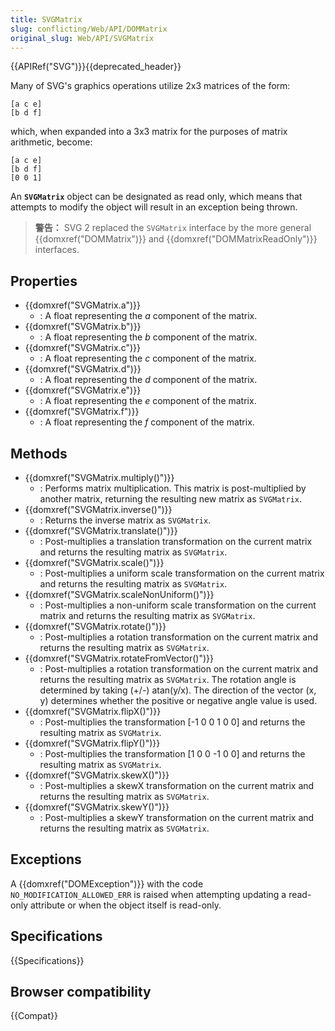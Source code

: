 ```yaml
---
title: SVGMatrix
slug: conflicting/Web/API/DOMMatrix
original_slug: Web/API/SVGMatrix
---
```


{{APIRef("SVG")}}{{deprecated_header}}

Many of SVG's graphics operations utilize 2x3 matrices of the form:

```plain
[a c e]
[b d f]
```

which, when expanded into a 3x3 matrix for the purposes of matrix arithmetic, become:

```plain
[a c e]
[b d f]
[0 0 1]
```

An **`SVGMatrix`** object can be designated as read only, which means that attempts to modify the object will result in an exception being thrown.

> **警告：** SVG 2 replaced the `SVGMatrix` interface by the more general {{domxref("DOMMatrix")}} and {{domxref("DOMMatrixReadOnly")}} interfaces.

## Properties

- {{domxref("SVGMatrix.a")}}
  - : A float representing the _a_ component of the matrix.
- {{domxref("SVGMatrix.b")}}
  - : A float representing the _b_ component of the matrix.
- {{domxref("SVGMatrix.c")}}
  - : A float representing the _c_ component of the matrix.
- {{domxref("SVGMatrix.d")}}
  - : A float representing the _d_ component of the matrix.
- {{domxref("SVGMatrix.e")}}
  - : A float representing the _e_ component of the matrix.
- {{domxref("SVGMatrix.f")}}
  - : A float representing the _f_ component of the matrix.

## Methods

- {{domxref("SVGMatrix.multiply()")}}
  - : Performs matrix multiplication. This matrix is post-multiplied by another matrix, returning the resulting new matrix as `SVGMatrix`.
- {{domxref("SVGMatrix.inverse()")}}
  - : Returns the inverse matrix as `SVGMatrix`.
- {{domxref("SVGMatrix.translate()")}}
  - : Post-multiplies a translation transformation on the current matrix and returns the resulting matrix as `SVGMatrix`.
- {{domxref("SVGMatrix.scale()")}}
  - : Post-multiplies a uniform scale transformation on the current matrix and returns the resulting matrix as `SVGMatrix`.
- {{domxref("SVGMatrix.scaleNonUniform()")}}
  - : Post-multiplies a non-uniform scale transformation on the current matrix and returns the resulting matrix as `SVGMatrix`.
- {{domxref("SVGMatrix.rotate()")}}
  - : Post-multiplies a rotation transformation on the current matrix and returns the resulting matrix as `SVGMatrix`.
- {{domxref("SVGMatrix.rotateFromVector()")}}
  - : Post-multiplies a rotation transformation on the current matrix and returns the resulting matrix as `SVGMatrix`. The rotation angle is determined by taking (+/-) atan(y/x). The direction of the vector (x, y) determines whether the positive or negative angle value is used.
- {{domxref("SVGMatrix.flipX()")}}
  - : Post-multiplies the transformation \[-1 0 0 1 0 0] and returns the resulting matrix as `SVGMatrix`.
- {{domxref("SVGMatrix.flipY()")}}
  - : Post-multiplies the transformation \[1 0 0 -1 0 0] and returns the resulting matrix as `SVGMatrix`.
- {{domxref("SVGMatrix.skewX()")}}
  - : Post-multiplies a skewX transformation on the current matrix and returns the resulting matrix as `SVGMatrix`.
- {{domxref("SVGMatrix.skewY()")}}
  - : Post-multiplies a skewY transformation on the current matrix and returns the resulting matrix as `SVGMatrix`.

## Exceptions

A {{domxref("DOMException")}} with the code `NO_MODIFICATION_ALLOWED_ERR` is raised when attempting updating a read-only attribute or when the object itself is read-only.

## Specifications

{{Specifications}}

## Browser compatibility

{{Compat}}
